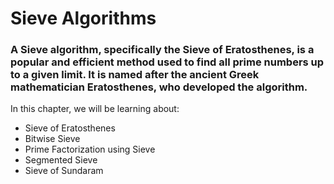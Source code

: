 # Sieve Algorithms

### A Sieve algorithm, specifically the Sieve of Eratosthenes, is a popular and efficient method used to find all prime numbers up to a given limit. It is named after the ancient Greek mathematician Eratosthenes, who developed the algorithm.

In this chapter, we will  be learning about:

- Sieve of Eratosthenes
- Bitwise Sieve
- Prime Factorization using Sieve
- Segmented Sieve
- Sieve of Sundaram
